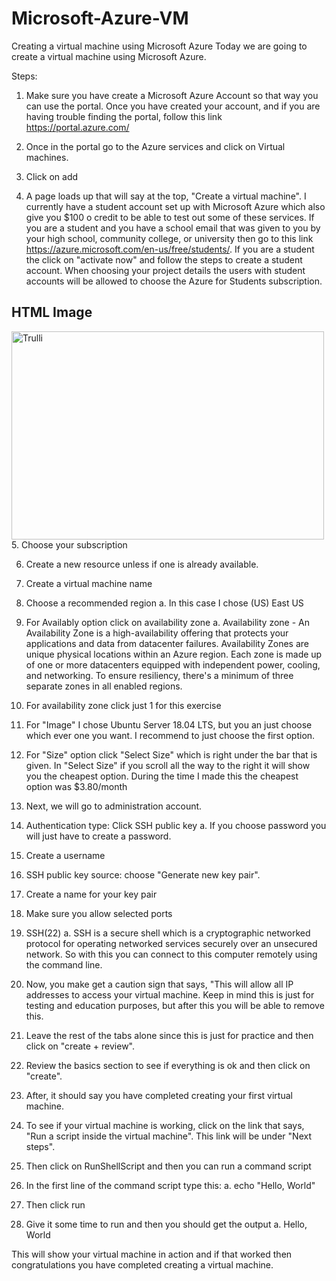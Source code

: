 # Microsoft-Azure-VM
Creating a virtual machine using Microsoft Azure
Today we are going to create a virtual machine using Microsoft Azure. 

Steps:

1. Make sure you have create a Microsoft Azure Account so that way you can use the portal. Once you have created your account, and if you are having trouble finding the portal, follow this link https://portal.azure.com/
	
2. Once in the portal go to the Azure services and click on Virtual machines.
	
3. Click on add

4. A page loads up that will say at the top, "Create a virtual machine". I currently have a student account set up with Microsoft Azure which also give you $100 o credit to be able to test out some of these services. If you are a student and you have a school email that was given to you by your high school, community college, or university then go to this link https://azure.microsoft.com/en-us/free/students/. If you are a student the click on "activate now" and follow the steps to create a student account. When choosing your project details the users with student accounts will be allowed to choose the Azure for Students subscription.
	
<html>
<body>

<h2>HTML Image</h2>
<img src="pic_trulli.jpg" alt="Trulli" width="500" height="333">

</body>
</html>
5. Choose your subscription

6. Create a new resource unless if one is already available.

7. Create a virtual machine name 

8. Choose a recommended region
	a. In this case I chose (US) East US 

9. For Availably option click on availability zone 
	a. Availability zone - 
	An Availability Zone is a high-availability offering that protects your applications and data from datacenter failures. Availability Zones are unique physical locations within an Azure region. Each zone is made up of one or more datacenters equipped with independent power, cooling, and networking. To ensure resiliency, there's a minimum of three separate zones in all enabled regions.
10. For availability  zone click just 1 for this exercise

11. For "Image"  I chose Ubuntu Server 18.04 LTS, but you an just choose which ever one you want. I recommend to just choose the first option.
12. For "Size" option click "Select Size" which is right under the bar that is given. In "Select Size" if you scroll all the way to the right it will show you the cheapest option. During the time I made this the cheapest option was $3.80/month 

13. Next, we will go to administration account.

14. Authentication type: Click SSH public key 
	a. If you choose password you will just have to create a password.

15. Create a username 

16. SSH public key source: choose "Generate new key pair".

17. Create a name for your key pair 

18. Make sure you allow selected ports

19. SSH(22) 
	a. SSH is a secure shell which is a  cryptographic networked protocol for operating networked services securely over an unsecured network. So with this you can connect to this computer remotely using the command line.

20. Now, you make get a caution sign that says, "This will allow all IP addresses to access your virtual machine. Keep in mind this is just for testing and education purposes, but after this you will be able to remove this. 

21. Leave the rest of the tabs alone since this is just for practice and then click on "create + review".

22. Review the basics section to see if everything is ok and then click on "create". 

23. After, it should say you have completed creating your first virtual machine.

24. To see if your  virtual machine is working, click on the link that says, "Run a script inside the virtual machine". This link will be under "Next steps". 

25. Then click on RunShellScript and then you can run a command script 

26. In the first line of the command script type this:
	a. echo "Hello, World"

27. Then click run

28. Give it some time to run and then you should get the output 
	a. Hello, World
		
This will show your virtual machine in action and if that worked then congratulations you have completed creating a virtual machine. 
